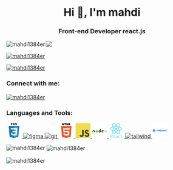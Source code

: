 <h1 align="center">Hi 👋, I'm mahdi</h1>
<h3 align="center">Front-end Developer react.js</h3>
<img align="right" width="400px" src="https://scontent-cdg4-1.xx.fbcdn.net/v/t39.30808-6/291859607_448116677321402_1624782678639429873_n.jpg?_nc_cat=105&ccb=1-7&_nc_sid=09cbfe&_nc_ohc=nThRyuNFEeoAX_JyfC5&_nc_ht=scontent-cdg4-1.xx&oh=00_AfCbNTmx-WyMDQMFmJqEuxiWrGVe7qACyAl3mDCjRtzLsQ&oe=64B229E9"> 

<p align="left"> <img src="https://komarev.com/ghpvc/?username=mahdi1384er&label=Profile%20views&color=0e75b6&style=flat" alt="mahdi1384er" /> </p>

<p align="left"> <a href="https://github.com/ryo-ma/github-profile-trophy"><img src="https://github-profile-trophy.vercel.app/?username=mahdi1384er" alt="mahdi1384er" /></a> </p>

<p align="left"> <a href="https://twitter.com/mahdi1384er" target="blank"><img src="https://img.shields.io/twitter/follow/mahdi1384er?logo=twitter&style=for-the-badge" alt="mahdi1384er" /></a> </p>

<h3 align="left">Connect with me:</h3>
<p align="left">
<a href="https://twitter.com/mahdi1384er" target="blank"><img align="center" src="https://raw.githubusercontent.com/rahuldkjain/github-profile-readme-generator/master/src/images/icons/Social/twitter.svg" alt="mahdi1384er" height="30" width="40" /></a>
</p>

<h3 align="left">Languages and Tools:</h3>
<p align="left"> <a href="https://www.w3schools.com/css/" target="_blank" rel="noreferrer"> <img src="https://raw.githubusercontent.com/devicons/devicon/master/icons/css3/css3-original-wordmark.svg" alt="css3" width="40" height="40"/> </a> <a href="https://www.figma.com/" target="_blank" rel="noreferrer"> <img src="https://www.vectorlogo.zone/logos/figma/figma-icon.svg" alt="figma" width="40" height="40"/> </a> <a href="https://git-scm.com/" target="_blank" rel="noreferrer"> <img src="https://www.vectorlogo.zone/logos/git-scm/git-scm-icon.svg" alt="git" width="40" height="40"/> </a> <a href="https://www.w3.org/html/" target="_blank" rel="noreferrer"> <img src="https://raw.githubusercontent.com/devicons/devicon/master/icons/html5/html5-original-wordmark.svg" alt="html5" width="40" height="40"/> </a> <a href="https://developer.mozilla.org/en-US/docs/Web/JavaScript" target="_blank" rel="noreferrer"> <img src="https://raw.githubusercontent.com/devicons/devicon/master/icons/javascript/javascript-original.svg" alt="javascript" width="40" height="40"/> </a> <a href="https://nodejs.org" target="_blank" rel="noreferrer"> <img src="https://raw.githubusercontent.com/devicons/devicon/master/icons/nodejs/nodejs-original-wordmark.svg" alt="nodejs" width="40" height="40"/> </a> <a href="https://reactjs.org/" target="_blank" rel="noreferrer"> <img src="https://raw.githubusercontent.com/devicons/devicon/master/icons/react/react-original-wordmark.svg" alt="react" width="40" height="40"/> </a> <a href="https://tailwindcss.com/" target="_blank" rel="noreferrer"> <img src="https://www.vectorlogo.zone/logos/tailwindcss/tailwindcss-icon.svg" alt="tailwind" width="40" height="40"/> </a> <a href="https://webpack.js.org" target="_blank" rel="noreferrer"> <img src="https://raw.githubusercontent.com/devicons/devicon/d00d0969292a6569d45b06d3f350f463a0107b0d/icons/webpack/webpack-original-wordmark.svg" alt="webpack" width="40" height="40"/> </a> </p>

<p><img align="left" src="https://github-readme-stats.vercel.app/api/top-langs?username=mahdi1384er&show_icons=true&locale=en&layout=compact" alt="mahdi1384er" /></p>

<p>&nbsp;<img align="center" src="https://github-readme-stats.vercel.app/api?username=mahdi1384er&show_icons=true&locale=en" alt="mahdi1384er" /></p>

<p><img align="center" src="https://github-readme-streak-stats.herokuapp.com/?user=mahdi1384er&" alt="mahdi1384er" /></p>
